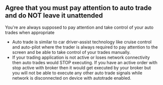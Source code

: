 ## Agree that you must pay attention to auto trade and do NOT leave it unattended

You're are always supposed to pay attention and take control of your auto trades when appropriate
- Auto trade is similar to car driver-assist technology like cruise control and auto-pilot where the trader is always required to pay attention to the screen and be able to take control of your trades manually.
- If your trading application is not active or loses network connectivity then auto trades would STOP executing. If you have an active order with stop active with broker then it would get executed by your broker but you will not be able to execute any other auto trade signals while network is disconnected on device with autotrade enabled.
